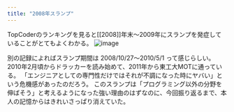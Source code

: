 ```yaml
---
title: "2008年スランプ"
---
```


TopCoderのランキングを見ると[[2008]]年末～2009年にスランプを発症していることがとてもよくわかる。
![image](https://gyazo.com/bbaf39c5a656b9a2564380316922ab61/thumb/1000)

別の記録によればスランプ期間は 2008/10/27～2010/5/1 って感じらしい。
2010年2月頃からドラッカーを読み始めて、2011年から東工大MOTに通っている。
「エンジニアとしての専門性だけではそれが不調になった時にヤバい」という危機感があったのだろう。
このスランプは「プログラミング以外の分野を伸ばそう」と考えるようになった強い理由のはずなのに、今回振り返るまで、本人の記憶からはきれいさっぱり消えていた。
